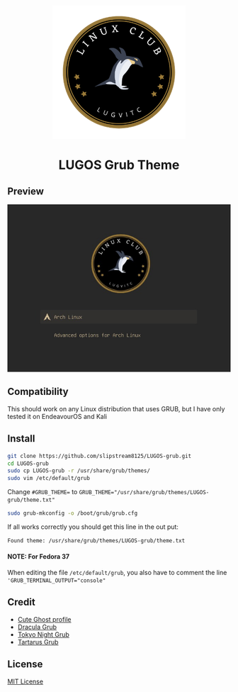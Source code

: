 <div align="center">
    <img src="/img/README-decorator.png" width=300/><br/>
    <h1> LUGOS Grub Theme</h1>
</div>

## Preview

![preview](/img/low-res.jpeg)

## Compatibility

This should work on any Linux distribution that uses GRUB, but I have only tested it on EndeavourOS and Kali

## Install

```bash
git clone https://github.com/slipstream8125/LUGOS-grub.git
cd LUGOS-grub
sudo cp LUGOS-grub -r /usr/share/grub/themes/
sudo vim /etc/default/grub
```

Change `#GRUB_THEME=` to
`GRUB_THEME="/usr/share/grub/themes/LUGOS-grub/theme.txt"`

```bash
sudo grub-mkconfig -o /boot/grub/grub.cfg
```

If all works correctly you should get this line in the out put:

```bash
Found theme: /usr/share/grub/themes/LUGOS-grub/theme.txt
```

#### NOTE: For Fedora 37

When editing the file `/etc/default/grub`, you also have to comment the line `'GRUB_TERMINAL_OUTPUT="console"`

## Credit

- [Cute Ghost profile](https://www.flaticon.com/free-icon/ghost_1150381?term=ghost&page=1&position=52&page=1&position=52&related_id=1150381&origin=style)
- [Dracula Grub](https://draculatheme.com/grub)
- [Tokyo Night Grub](https://github.com/mino29/tokyo-night-grub)
- [Tartarus Grub](https://github.com/AllJavi/tartarus-grub)

## License

[MIT License](./LICENSE)
